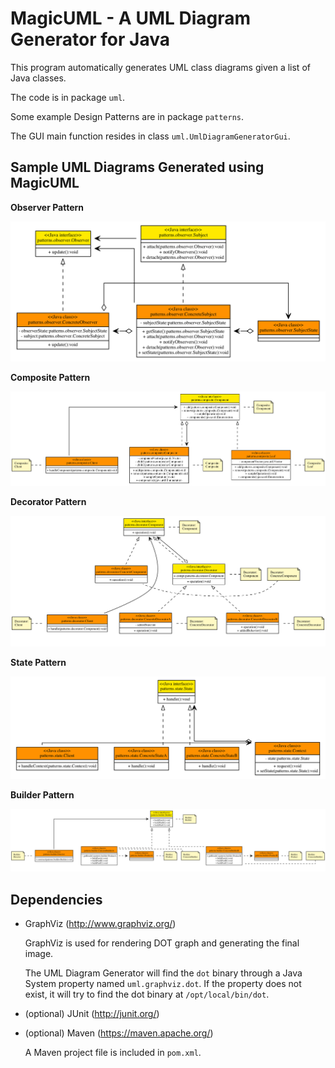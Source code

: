 MagicUML - A UML Diagram Generator for Java
===========================================

This program automatically generates UML class diagrams given a list of Java
classes.

The code is in package `uml`.

Some example Design Patterns are in package `patterns`.

The GUI main function resides in class `uml.UmlDiagramGeneratorGui`.

## Sample UML Diagrams Generated using MagicUML

**Observer Pattern**

![Observer Pattern](samples/patterns-ObserverPattern.png "Observer Pattern")

**Composite Pattern**

![Composite Pattern](samples/patterns-CompositePattern.png "Composite Pattern")

**Decorator Pattern**

![Decorator Pattern](samples/patterns-DecoratorPattern.png "Decorator Pattern")

**State Pattern**

![State Pattern](samples/patterns-StatePattern.png "State Pattern")

**Builder Pattern**

![Builder Pattern](samples/patterns-BuilderPattern.png "Builder Pattern")

## Dependencies

- GraphViz (http://www.graphviz.org/)

  GraphViz is used for rendering DOT graph and generating the final image.

  The UML Diagram Generator will find the `dot` binary through a Java System
  property named `uml.graphviz.dot`. If the property does not exist, it will
  try to find the dot binary at `/opt/local/bin/dot`.

- (optional) JUnit (http://junit.org/)

- (optional) Maven (https://maven.apache.org/)

  A Maven project file is included in `pom.xml`.

